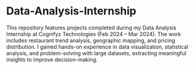 # Data-Analysis-Internship
This repository features projects completed during my Data Analysis Internship at Cognifyz Technologies (Feb 2024 – Mar 2024). The work includes restaurant trend analysis, geographic mapping, and pricing distribution. I gained hands-on experience in data visualization, statistical analysis, and problem-solving with large datasets, extracting meaningful insights to improve decision-making.
